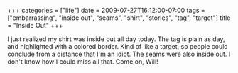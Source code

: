 +++
categories = ["life"]
date = 2009-07-27T16:12:00-07:00
tags = ["embarrassing", "inside out", "seams", "shirt", "stories", "tag", "target"]
title = "Inside Out"
+++

I just realized my shirt was inside out all day today. The tag is plain as day, and highlighted with a colored border. Kind of like a target, so people could conclude from a distance that I'm an idiot. The seams were also inside out. I don't know how I could miss all that. Come on, Will!
